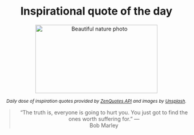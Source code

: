 
<div align="center">

# Inspirational quote of the day

<img src="./data/photo.jpeg" alt="Beautiful nature photo" width="320" height="180">

<sub><i>Daily dose of inspiration quotes provided by [ZenQuotes API](https://zenquotes.io/) and images by [Unsplash](https://unsplash.com/).</i></sub>


<blockquote>&ldquo;The truth is, everyone is going to hurt you. You just got to find the ones worth suffering for.&rdquo; &mdash; <footer>Bob Marley</footer></blockquote>

</div>
